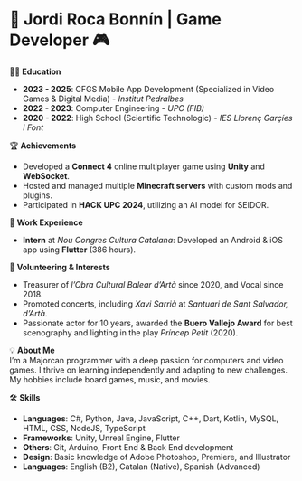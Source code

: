 # 🌟 Jordi Roca Bonnín | Game Developer 🎮

👨‍🎓 **Education**  
- **2023 - 2025**: CFGS Mobile App Development (Specialized in Video Games & Digital Media) - *Institut Pedralbes*  
- **2022 - 2023**: Computer Engineering - *UPC (FIB)*  
- **2020 - 2022**: High School (Scientific Technologic) - *IES Llorenç Garçíes i Font*

🏆 **Achievements**  
- Developed a **Connect 4** online multiplayer game using **Unity** and **WebSocket**.  
- Hosted and managed multiple **Minecraft servers** with custom mods and plugins.  
- Participated in **HACK UPC 2024**, utilizing an AI model for SEIDOR.

💼 **Work Experience**  
- **Intern** at *Nou Congres Cultura Catalana*: Developed an Android & iOS app using **Flutter** (386 hours).

🤝 **Volunteering & Interests**  
- Treasurer of *l’Obra Cultural Balear d’Artà* since 2020, and Vocal since 2018.  
- Promoted concerts, including *Xavi Sarrià* at *Santuari de Sant Salvador, d’Artà*.  
- Passionate actor for 10 years, awarded the **Buero Vallejo Award** for best scenography and lighting in the play *Príncep Petit* (2020).

💡 **About Me**  
I’m a Majorcan programmer with a deep passion for computers and video games. I thrive on learning independently and adapting to new challenges. My hobbies include board games, music, and movies. 

🛠️ **Skills**  
- **Languages**: C#, Python, Java, JavaScript, C++, Dart, Kotlin, MySQL, HTML, CSS, NodeJS, TypeScript  
- **Frameworks**: Unity, Unreal Engine, Flutter  
- **Others**: Git, Arduino, Front End & Back End development  
- **Design**: Basic knowledge of Adobe Photoshop, Premiere, and Illustrator  
- **Languages**: English (B2), Catalan (Native), Spanish (Advanced)

